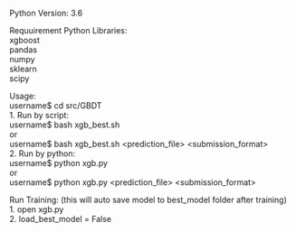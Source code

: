 Python Version: 3.6 <br>

Requuirement Python Libraries: <br>
	xgboost <br>
	pandas <br>
	numpy <br>
	sklearn <br>
	scipy <br>

Usage: <br>
	username$ cd src/GBDT <br>
	1. Run by script: <br>
		username$ bash xgb_best.sh <br>
			or <br>
		username$ bash xgb_best.sh <trainingData> <trainingLabel> <testData> <prediction_file> <submission_format> <br>
	2. Run by python: <br>
		username$ python xgb.py <br>
			or <br>
		username$ python xgb.py <trainingData> <trainingLabel> <testData> <prediction_file> <submission_format> <br>

Run Training: (this will auto save model to best_model folder after training) <br>
	1. open xgb.py <br>
	2. load_best_model = False <br>